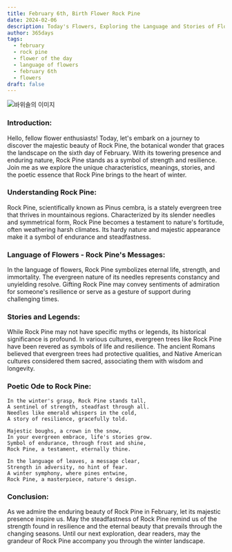 ```yaml
---
title: February 6th, Birth Flower Rock Pine
date: 2024-02-06
description: Today's Flowers, Exploring the Language and Stories of Flowers Rock Pine
author: 365days
tags:
  - february
  - rock pine
  - flower of the day
  - language of flowers
  - february 6th
  - flowers
draft: false
---
```

![바위솔의 이미지](https://cdn.pixabay.com/photo/2015/04/22/15/06/a-fleshy-plant-734913_1280.jpg)

### **Introduction:**
Hello, fellow flower enthusiasts! Today, let's embark on a journey to discover the majestic beauty of Rock Pine, the botanical wonder that graces the landscape on the sixth day of February. With its towering presence and enduring nature, Rock Pine stands as a symbol of strength and resilience. Join me as we explore the unique characteristics, meanings, stories, and the poetic essence that Rock Pine brings to the heart of winter.

### **Understanding Rock Pine:**
Rock Pine, scientifically known as Pinus cembra, is a stately evergreen tree that thrives in mountainous regions. Characterized by its slender needles and symmetrical form, Rock Pine becomes a testament to nature's fortitude, often weathering harsh climates. Its hardy nature and majestic appearance make it a symbol of endurance and steadfastness.

### **Language of Flowers - Rock Pine's Messages:**
In the language of flowers, Rock Pine symbolizes eternal life, strength, and immortality. The evergreen nature of its needles represents constancy and unyielding resolve. Gifting Rock Pine may convey sentiments of admiration for someone's resilience or serve as a gesture of support during challenging times.

### **Stories and Legends:**
While Rock Pine may not have specific myths or legends, its historical significance is profound. In various cultures, evergreen trees like Rock Pine have been revered as symbols of life and resilience. The ancient Romans believed that evergreen trees had protective qualities, and Native American cultures considered them sacred, associating them with wisdom and longevity.

### **Poetic Ode to Rock Pine:**
```plaintext
In the winter's grasp, Rock Pine stands tall,
A sentinel of strength, steadfast through all.
Needles like emerald whispers in the cold,
A story of resilience, gracefully told.

Majestic boughs, a crown in the snow,
In your evergreen embrace, life's stories grow.
Symbol of endurance, through frost and shine,
Rock Pine, a testament, eternally thine.

In the language of leaves, a message clear,
Strength in adversity, no hint of fear.
A winter symphony, where pines entwine,
Rock Pine, a masterpiece, nature's design.
```

### **Conclusion:**
As we admire the enduring beauty of Rock Pine in February, let its majestic presence inspire us. May the steadfastness of Rock Pine remind us of the strength found in resilience and the eternal beauty that prevails through the changing seasons. Until our next exploration, dear readers, may the grandeur of Rock Pine accompany you through the winter landscape.
